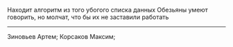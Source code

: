 Находит алгоритм из того убогого списка данных
Обезьяны умеют говорить, но молчат, что бы их не заставили работать
___
Зиновьев Артем;
Корсаков Максим;
